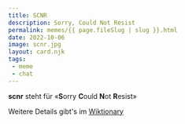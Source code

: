 ```yaml
---
title: SCNR
description: Sorry, Could Not Resist
permalink: memes/{{ page.fileSlug | slug }}.html
date: 2022-10-06
image: scnr.jpg
layout: card.njk
tags: 
 - meme
 - chat
---
```

**scnr** steht für &laquo;**S**orry **C**ould **N**ot **R**esist&raquo;

Weitere Details gibt's im [Wiktionary](https://de.wiktionary.org/wiki/SCNR)


